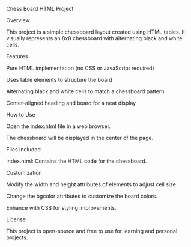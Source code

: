 
Chess Board HTML Project

Overview

This project is a simple chessboard layout created using HTML tables. It visually represents an 8x8 chessboard with alternating black and white cells.

Features

Pure HTML implementation (no CSS or JavaScript required)

Uses table elements to structure the board

Alternating black and white cells to match a chessboard pattern

Center-aligned heading and board for a neat display

How to Use

Open the index.html file in a web browser.

The chessboard will be displayed in the center of the page.

Files Included

index.html: Contains the HTML code for the chessboard.

Customization

Modify the width and height attributes of <td> elements to adjust cell size.

Change the bgcolor attributes to customize the board colors.

Enhance with CSS for styling improvements.

License

This project is open-source and free to use for learning and personal projects.
